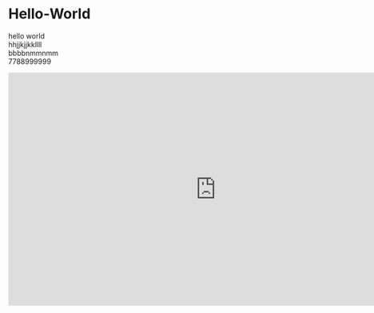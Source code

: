 # Hello-World
hello world  
hhjjkjjkkllll  
bbbbnmmnmm  
7788999999  

<iframe width="830" height="467" src="https://www.youtube.com/embed/SNN4s4HEaW4" title="YouTube video player" frameborder="0" allow="accelerometer; autoplay; clipboard-write; encrypted-media; gyroscope; picture-in-picture" allowfullscreen></iframe>  
